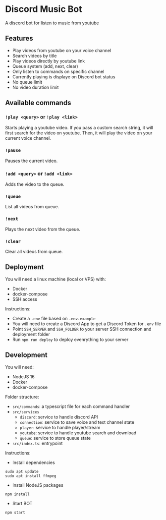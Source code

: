 # Discord Music Bot

A discord bot for listen to music from youtube

## Features

* Play videos from youtube on your voice channel
* Search videos by title 
* Play videos directly by youtube link 
* Queue system (add, next, clear)
* Only listen to commands on specific channel
* Currently playing is displaye on Discord bot status
* No queue limit
* No video duration limit

## Available commands

### `!play <query>` or `!play <link>`

Starts playing a youtube video.
If you pass a custom search string, it will first search for the video on youtube.
Then, it will play the video on your current voice channel.

### `!pause`

Pauses the current video.

### `!add <query>` or `!add <link>`

Adds the video to the queue.

### `!queue`

List all videos from queue.

### `!next`

Plays the next video from the queue.

### `!clear`

Clear all videos from queue.

## Deployment

You will need a linux machine (local or VPS) with:

* Docker
* docker-compose
* SSH access

Instructions:

* Create a `.env` file based on `.env.example`
* You will need to create a Discord App to get a Discord Token for `.env` file
* Point `SSH_SERVER` and `SSH_FOLDER` to your server SSH connection and deployment folder
* Run `npm run deploy` to deploy evenrything to your server


## Development

You will need:

* NodeJS 16
* Docker
* docker-compose

Folder structure:

* `src/commands`: a typescript file for each command handler
* `src/services`
  * `discord`: service to handle discord API
  * `connection`: service to save voice and text channel state
  * `player`: service to handle player/stream
  * `youtube`: service to handle youtube search and download
  * `queue`: service to store queue state
* `src/index.ts`: entrypoint

Instructions:

* Install dependencies

```
sudo apt update
sudo apt install ffmpeg
```

* Install NodeJS packages

```
npm install
```

* Start BOT

```
npm start
```